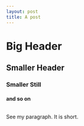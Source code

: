 ```yaml
---
layout: post
title: A post
---
```



# Big Header
## Smaller Header
### Smaller Still
#### and so on

![]()

See my paragraph. It is short.

